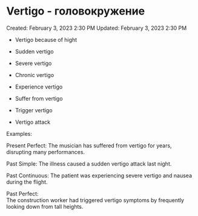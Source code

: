 # Vertigo - головокружение

Created: February 3, 2023 2:30 PM
Updated: February 3, 2023 2:30 PM

- Vertigo because of hight


- Sudden vertigo
- Severe vertigo
- Chronic vertigo
- Experience vertigo   
- Suffer from vertigo
- Trigger vertigo
- Vertigo attack

Examples:  

Present Perfect: 
The musician has suffered from vertigo for years, disrupting many performances.

Past Simple: 
The illness caused a sudden vertigo attack last night.

Past Continuous:
The patient was experiencing severe vertigo and nausea during the flight.

Past Perfect:   
The construction worker had triggered vertigo symptoms by frequently looking down from tall heights.